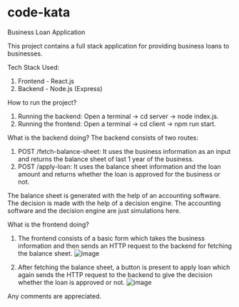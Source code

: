 # code-kata
Business Loan Application

This project contains a full stack application for providing business loans to businesses.

Tech Stack Used:
  1. Frontend - React.js
  2. Backend - Node.js (Express)

How to run the project?
  1. Running the backend: Open a terminal -> cd server -> node index.js.
  2. Running the frontend: Open a terminal -> cd client -> npm run start.

What is the backend doing?
The backend consists of two routes:
  1. POST /fetch-balance-sheet: It uses the business information as an input and returns the balance sheet of last 1 year of the business.
  2. POST /apply-loan: It uses the balance sheet information and the loan amount and returns whether the loan is approved for the business or not.

The balance sheet is generated with the help of an accounting software.
The decision is made with the help of a decision engine.
The accounting software and the decision engine are just simulations here.

What is the frontend doing?
  1. The frontend consists of a basic form which takes the business information and then sends an HTTP request to the backend for fetching the balance sheet.
  ![image](https://github.com/Manav-Kapoor/code-kata/assets/33180472/05890e3c-0277-4a40-9276-164d6a866946)

  2. After fetching the balance sheet, a button is present to apply loan which again sends the HTTP request to the backend to give the decision whether the loan is approved or not.
  ![image](https://github.com/Manav-Kapoor/code-kata/assets/33180472/383fc5a5-3788-4b75-8eb6-52d3e61d049b)

Any comments are appreciated.
